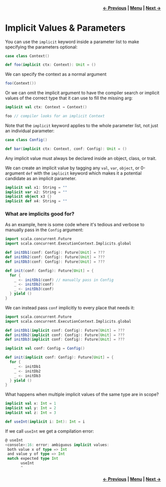 <h4 align="right">
    <a href="../_0_basics/lesson0.md">← Previous</a> |
    <a href="../../../../README.md">Menu</a> |
    <a href="lesson1_2_conversions.md">Next →</a>
</h4>

<h1>Implicit Values & Parameters</h1>

You can use the `implicit` keyword inside a parameter list to make specifying the parameters optional:

```scala
case class Context()

def foo(implicit ctx: Context): Unit = ()
```

We can specify the context as a normal argument

```scala
foo(Context())
```

Or we can omit the implicit argument to have the compiler search or implicit values of the correct type that it can use 
to fill the missing arg:

```scala
implicit val ctx: Context = Context()

foo // compiler looks for an implicit Context
```

Note that the `implicit` keyword applies to the whole parameter list, not just an individual parameter:

```scala
case class Config()

def bar(implicit ctx: Context, conf: Config): Unit = ()
```

Any implicit value must always be declared inside an object, class, or trait.

We can create an implicit value by tagging any `val`, `var`, `object`, or 0-argument `def` with the `implicit` keyword 
which makes it a potential candidate as an implicit parameter.

```scala
implicit val x1: String = ""
implicit var x2: String = ""
implicit object x3 {}
implicit def x4: String = ""
```

<h3>What are implicits good for?</h3>

As an example, here is some code where it's tedious and verbose to manually pass in the `Config` argument:


```scala
import scala.concurrent.Future
import scala.concurrent.ExecutionContext.Implicits.global

def initDb1(conf: Config): Future[Unit] = ???
def initDb2(conf: Config): Future[Unit] = ???
def initDb3(conf: Config): Future[Unit] = ???

def init(conf: Config): Future[Unit] = {
  for {
    _ <- initDb1(conf) // manually pass in Config
    _ <- initDb2(conf)
    _ <- initDb3(conf)
  } yield ()
}
```

We can instead pass `conf` implicitly to every place that needs it:

```scala
import scala.concurrent.Future
import scala.concurrent.ExecutionContext.Implicits.global

def initDb1(implicit conf: Config): Future[Unit] = ???
def initDb2(implicit conf: Config): Future[Unit] = ???
def initDb3(implicit conf: Config): Future[Unit] = ???

implicit val conf: Config = Config()

def init(implicit conf: Config): Future[Unit] = {
  for {
    _ <- initDb1
    _ <- initDb2
    _ <- initDb3
  } yield ()
}
```

What happens when multiple implicit values of the same type are in scope?

```scala
implicit val x: Int = 1
implicit val y: Int = 2
implicit val z: Int = 3

def useInt(implicit i: Int): Int = i
```

If we call `useInt` we get a compilation error:

```scala
@ useInt
<console>:16: error: ambiguous implicit values:
 both value x of type => Int
 and value y of type => Int
 match expected type Int
       useInt
       ^
```

<h4 align="right">
    <a href="../_0_basics/lesson0.md">← Previous</a> |
    <a href="../../../../README.md">Menu</a> |
    <a href="lesson1_2_conversions.md">Next →</a>
</h4>

